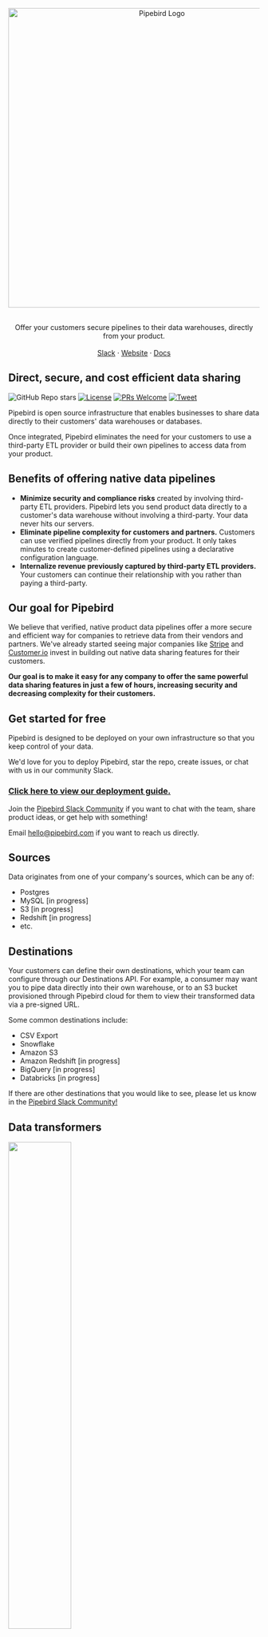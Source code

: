 <!-- PIPEBIRD LOGO -->
<p align="center">
  <a href="https://github.com/pipebird/pipebird">
    <img src="https://uploads-ssl.webflow.com/6219b67aebd6fd87049d2e0e/630a5bad9da42615ec6a9649_readmeimage.svg" width="600" alt="Pipebird Logo">
  </a>

  <p align="center">
   <br />
    Offer your customers secure pipelines to their data warehouses, directly from your product.
    <br />
    <br />
    <a href="https://join.slack.com/t/pipebirdcommunity/shared_invite/zt-1emvmxdk6-jBc9qXDDgeLhinJ8ktOgHg">Slack</a>
    ·
    <a href="https://pipebird.com/">Website</a>
    ·
    <a href="https://docs.pipebird.com/reference/welcome-to-pipebird">Docs</a>
  </p>
</p>

## Direct, secure, and cost efficient data sharing

![GitHub Repo stars](https://img.shields.io/github/stars/Pipebird/pipebird?style=social) [![License](https://img.shields.io/static/v1?label=license&message=MIT&color=brightgreen)](https://github.com/pipebird/pipebird/tree/a9b1c6c0420550ad5069aca66c295223e0d05e27/LICENSE/README.md) <a href='http://makeapullrequest.com'><img alt='PRs Welcome' src='https://img.shields.io/badge/PRs-welcome-brightgreen.svg?style=shields'/></a> [![Tweet](https://img.shields.io/twitter/url/http/shields.io.svg?style=social)](https://twitter.com/intent/tweet?text=Embed%20data%20pipelines%20in%20your%20product&url=https://pipebird.com/&via=getpipebird&hashtags=opensource,data,infrastructure,developers)

Pipebird is open source infrastructure that enables businesses to share data directly to their customers' data warehouses or databases.

Once integrated, Pipebird eliminates the need for your customers to use a third-party ETL provider or build their own pipelines to access data from your product.

## Benefits of offering native data pipelines

- **Minimize security and compliance risks** created by involving third-party ETL providers. Pipebird lets you send product data directly to a customer's data warehouse without involving a third-party. Your data never hits our servers.
- **Eliminate pipeline complexity for customers and partners.** Customers can use verified pipelines directly from your product. It only takes minutes to create customer-defined pipelines using a declarative configuration language.
- **Internalize revenue previously captured by third-party ETL providers.** Your customers can continue their relationship with you rather than paying a third-party.

## Our goal for Pipebird

We believe that verified, native product data pipelines offer a more secure and efficient way for companies to retrieve data from their vendors and partners. We've already started seeing major companies like [Stripe](https://stripe.com/data-pipeline) and [Customer.io](https://customer.io/data-warehouse) invest in building out native data sharing features for their customers.

**Our goal is to make it easy for any company to offer the same powerful data sharing features in just a few of hours, increasing security and decreasing complexity for their customers.**

## Get started for free

Pipebird is designed to be deployed on your own infrastructure so that you keep control of your data.

We'd love for you to deploy Pipebird, star the repo, create issues, or chat with us in our community Slack.

### [Click here to view our deployment guide.](https://docs.pipebird.com/reference/quickstart)

Join the [Pipebird Slack Community](https://join.slack.com/t/pipebirdcommunity/shared_invite/zt-1emvmxdk6-jBc9qXDDgeLhinJ8ktOgHg) if you want to chat with the team, share product ideas, or get help with something!

Email hello@pipebird.com if you want to reach us directly.

## Sources

Data originates from one of your company's sources, which can be any of:

- Postgres
- MySQL [in progress]
- S3 [in progress]
- Redshift [in progress]
- etc.

## Destinations

Your customers can define their own destinations, which your team can configure through our Destinations API. For example, a consumer may want you to pipe data directly into their own warehouse, or to an S3 bucket provisioned through Pipebird cloud for them to view their transformed data via a pre-signed URL.

Some common destinations include:

- CSV Export
- Snowflake
- Amazon S3
- Amazon Redshift [in progress]
- BigQuery [in progress]
- Databricks [in progress]

If there are other destinations that you would like to see, please let us know in the [Pipebird Slack Community!](https://join.slack.com/t/pipebirdcommunity/shared_invite/zt-1emvmxdk6-jBc9qXDDgeLhinJ8ktOgHg)

## Data transformers

<img src="https://media.giphy.com/media/CRwUOHpwa9Lhe/giphy.gif" width="50%">

After consumers define where they expect data to go they may define some set of transformations to be applied on this data by uploading Configurations which define mutations on the source data. For example, a consumer may want the Date column updated_at to be casted into a DateTime object in the destination.

We currently support renaming columns between sources and destinations and will be expanding destinations and working on transformations like:

- casting data types
- sums
- averages
- sorts
- groupby
- etc.

These can be configured in a declarative format through a YAML config (or a UI can be created).

## Open source vs. paid versions

This repo is entirely [MIT licensed](/LICENSE), with the exception of the `ee` directory (if applicable).

Premium features (contained in the `ee` directory) require a Pipebird license. Contact us at sales@pipebird.com for more information, or see our [pricing page](https://pipebird.com/pricing).

## To close, why are we building this?

Data engineers spend a lot of their time building pipelines or contracting third-party ETL providers to get business data from vendors into their source of truth.

It's a big lift, having to solve for things like data quality, pipeline security, data transformation, cost optimization and more.

- Why can't we just press a button on our vendor's dashboard to create a secure, efficient data pipeline directly to our preferred warehouse?
- Why don't we create direct data relationships to ensure that we are continuosly receiving the highest quality data from a verified source?
- Why aren't all companies offering these features to improve the customer experience and even monetize their data?

That's what we've asked ourselves at Pipebird, and it's why we're building open source infrastructure to help developers give their companies the option to offer those benefits to their customers.

Want to chat with us to learn more? [Choose a time to speak with someone on our team!](https://calendly.com/pipebird)
